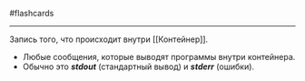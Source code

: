 #flashcards
***
Запись того, что происходит внутри [[Контейнер]].
- Любые сообщения, которые выводят программы внутри контейнера.
- Обычно это ***stdout*** (стандартный вывод) и ***stderr*** (ошибки).
<!--SR:!2025-09-22,1,230-->